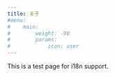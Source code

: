 ```yaml
---
title: 关于
#menu:
#    main: 
#        weight: -90
#        params:
#            icon: user
---
```


This is a test page for i18n support.